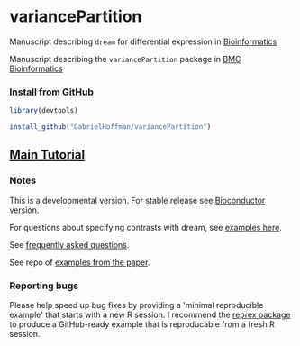 # variancePartition

Manuscript describing `dream` for differential expression in [Bioinformatics](https://doi.org/10.1093/bioinformatics/btaa687)

Manuscript describing the `variancePartition` package in [BMC Bioinformatics](https://doi.org/10.1186/s12859-016-1323-z)



### Install from GitHub

```r
library(devtools)

install_github("GabrielHoffman/variancePartition")
```


## [Main Tutorial](https://hoffmg01.u.hpc.mssm.edu/software/variancePartition/variancePartition.pdf)


### Notes
This is a developmental version. For stable release see [Bioconductor version](http://bioconductor.org/packages/variancePartition/).

For questions about specifying contrasts with dream, see [examples here](https://gist.github.com/GabrielHoffman/aa993222bae4d6b7d1caea2334aedbf7).


See [frequently asked questions](http://bioconductor.org/packages/devel/bioc/vignettes/variancePartition/inst/doc/FAQ.html).

See repo of [examples from the paper](https://github.com/GabrielHoffman/dream_analysis).

### Reporting bugs

Please help speed up bug fixes by providing a 'minimal reproducible example' that starts with a new R session.  I recommend the [reprex package](https://reprex.tidyverse.org) to produce a GitHub-ready example that is reproducable from a fresh R session.
